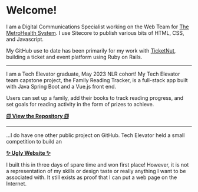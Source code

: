 # Welcome!

I am a Digital Communications Specialist working on the Web Team for [The MetroHealth System](https://www.metrohealth.org). I use Sitecore to publish various bits of HTML, CSS, and Javascript.

My GitHub use to date has been primarily for my work with [TicketNut](https://ticketnut.com/), building a ticket and event platform using Ruby on Rails.

___

I am a Tech Elevator graduate, May 2023 NLR cohort! My Tech Elevator team capstone project, the Family Reading Tracker, is a full-stack app built with Java Spring Boot and a Vue.js front end.

Users can set up a family, add their books to track reading progress, and set goals for reading activity in the form of prizes to achieve.

**[🗊 View the Repository 🗊](https://github.com/namstutz/namstutz-te-capstone)**

___

...I do have one other public project on GitHub. Tech Elevator held a small competition to build an

**[✨ Ugly Website ✨](https://namstutz.github.io/Ugly_Website/index.html)**

I built this in three days of spare time and won first place! However, it is not a representation of my skills or design taste or really anything I want to be associated with. It still exists as proof that I can put a web page on the Internet.
